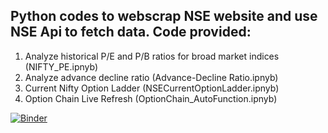 ## Python codes to webscrap NSE website and use NSE Api to fetch data. Code provided:
1.  Analyze historical P/E and P/B ratios for broad market indices (NIFTY_PE.ipnyb)
2.  Analyze advance decline ratio (Advance-Decline Ratio.ipnyb)
3.  Current Nifty Option Ladder (NSECurrentOptionLadder.ipnyb)
4.  Option Chain Live Refresh (OptionChain_AutoFunction.ipnyb)

[![Binder](https://mybinder.org/badge_logo.svg)](https://mybinder.org/v2/gh/shiladitya146/Jupyter-Notebook.git/HEAD)
